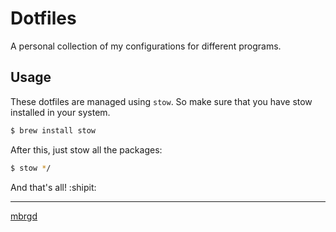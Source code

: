 # Dotfiles

A personal collection of my configurations for different programs.

## Usage

These dotfiles are managed using `stow`.
So make sure that you have stow installed in your system.

```sh
$ brew install stow
```

After this, just stow all the packages:

```sh
$ stow */
```

And that's all! :shipit:

---
[mbrgd](mailto:mig.rodrigues@gmail.com)
